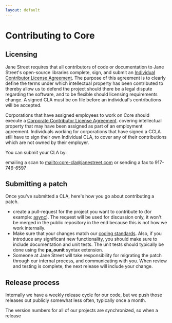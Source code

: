 ```yaml
---
layout: default
---
```


# Contributing to Core

## Licensing

Jane Street requires that all contributors of code or documentation to
Jane Street's open-source libraries complete, sign, and submit an
[Individual Contributor License Agreement](http://ocaml.janestreet.com/core-icla-1_1.pdf).
The purpose of this agreement is to clearly define the terms under
which intellectual property has been contributed to thereby allow us
to defend the project should there be a legal dispute regarding the
software, and to be flexible should licensing requirements change. A
signed CLA must be on file before an individual's contributions will
be accepted.

Corporations that have assigned employees to work on Core should
execute a
[Corporate Contributor License Agreement](http://ocaml.janestreet.com/core-ccla-1_1.pdf).
covering intellectual property that may have been assigned as part of
an employment agreement. Individuals working for corporations that
have signed a CCLA still have to sign their own Individual CLA, to
cover any of their contributions which are not owned by their
employer.

You can submit your CLA by:

emailing a scan to <mailto:core-cla@janestreet.com> or sending a fax
to 917-746-6597

## Submitting a patch

Once you've submitted a CLA, here's how you go about contributing a
patch.

- create a pull-request for the project you want to contribute to (for
  example: [async](https://github.com/janestreet/async)).  The request
  will be used for discussion only, it won't be merged in the public
  repository in the end because this is not how we work internally.
- Make sure that your changes match our
  [coding standards](coding-standards.html).  Also, if you introduce
  any significant new functionality, you should make sure to include
  documentation and unit tests.  The unit tests should typically be
  done using the **pa_ounit** syntax extension.
- Someone at Jane Street will take responsibility for migrating the
  patch through our internal process, and communicating with you.
  When review and testing is complete, the next release will include
  your change.

## Release process

Internally we have a weekly release cycle for our code, but we push
those releases out publicly somewhat less often, typically once a
month.

The version numbers for all of our projects are synchronized, so when
a release
